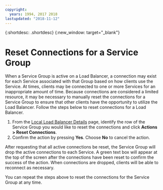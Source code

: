 ```yaml
---
copyright:
  years: 1994, 2017 2018
lastupdated: "2018-11-12"
---
```


{:shortdesc: .shortdesc}
{:new_window: target="_blank"}

# Reset Connections for a Service Group

When a Service Group is active on a Load Balancer, a connection may exist for each Service associated with that Group based on how clients use the Service. At times, clients may be connected to one or more Services for an inappropriate amount of time. Because connections are considered a limited resource, it may be necessary to manually reset the connections for a Service Group to ensure that other clients have the opportunity to utilize the Load Balancer. Follow the steps below to reset connections for a Load Balancer.

1. From the [Local Load Balancer Details](view-all-load-balancers.html) page, identify the row of the Service Group you would like to reset the connections and click **Actions > Reset Connections**.
2. Confirm the action by pressing **Yes**. Choose **No** to cancel the action.

After requesting that all active connections be reset, the Service Group will drop the active connections to each Service. A green text box will appear at the top of the screen after the connections have been reset to confirm the success of the action. When connections are dropped, clients will be able to reconnect as necessary. 

You can repeat the steps above to reset the connections for the Service Group at any time.